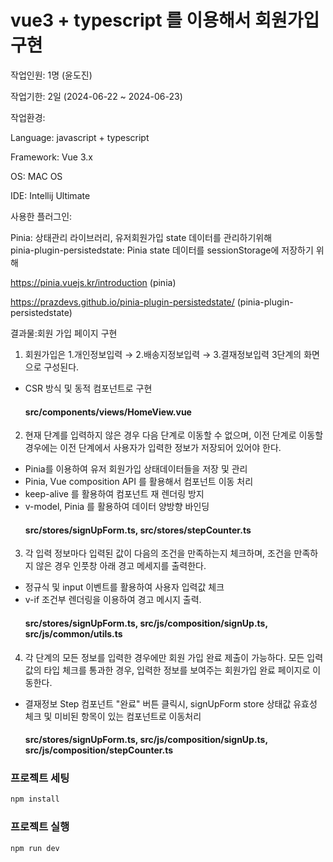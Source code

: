 # vue3 + typescript 를 이용해서 회원가입 구현

작업인원: 1명 (윤도진)

작업기한: 2일 (2024-06-22 ~ 2024-06-23)

작업환경:

Language: javascript + typescript 

Framework: Vue 3.x

OS: MAC OS

IDE: Intellij Ultimate

사용한 플러그인:

Pinia: 상태관리 라이브러리, 유저회원가입 state 데이터를 관리하기위해  
pinia-plugin-persistedstate: Pinia state 데이터를 sessionStorage에 저장하기 위해

https://pinia.vuejs.kr/introduction (pinia)

https://prazdevs.github.io/pinia-plugin-persistedstate/ (pinia-plugin-persistedstate)

결과물:회원 가입 페이지 구현


1. 회원가입은 1.개인정보입력 → 2.배송지정보입력 → 3.결재정보입력 3단계의 화면으로 구성된다.


- CSR 방식 및 동적 컴포넌트로 구현
  #### src/components/views/HomeView.vue

2. 현재 단계를 입력하지 않은 경우 다음 단계로 이동할 수 없으며, 이전 단계로 이동할 경우에는 이전 단계에서 사용자가 입력한 정보가 저장되어 있어야 한다.
- Pinia를 이용하여 유저 회원가입 상태데이터들을 저장 및 관리  
- Pinia, Vue composition API 를 활용해서 컴포넌트 이동 처리 
- keep-alive 를 활용하여 컴포넌트 재 렌더링 방지
- v-model, Pinia 를 활용하여 데이터 양방향 바인딩
  #### src/stores/signUpForm.ts, src/stores/stepCounter.ts
3. 각 입력 정보마다 입력된 값이 다음의 조건을 만족하는지 체크하며, 조건을 만족하지 않은 경우 인풋창 아래 경고 메세지를 출력한다.
- 정규식 및 input 이벤트를 활용하여 사용자 입력값 체크
- v-if 조건부 렌더링을 이용하여 경고 메시지 출력.
  #### src/stores/signUpForm.ts, src/js/composition/signUp.ts, src/js/common/utils.ts 
4. 각 단계의 모든 정보를 입력한 경우에만 회원 가입 완료 제출이 가능하다. 모든 입력값의 타입 체크를 통과한 경우, 입력한 정보를 보여주는 회원가입 완료 페이지로 이동한다.
- 결재정보 Step 컴포넌트 "완료" 버튼 클릭시, signUpForm store 상태값 유효성 체크 및 미비된 항목이 있는 컴포넌트로 이동처리 
  #### src/stores/signUpForm.ts, src/js/composition/signUp.ts, src/js/composition/stepCounter.ts
### 프로젝트 세팅

```sh
npm install
```

### 프로젝트 실행

```sh
npm run dev
```
